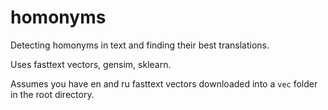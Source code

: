 # homonyms
Detecting homonyms in text and finding their best translations.

Uses fasttext vectors, gensim, sklearn.

Assumes you have en and ru fasttext vectors downloaded into a `vec` folder in the root directory.
